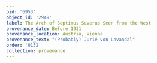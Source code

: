 ```yaml
---
pid: '6953'
object_id: '2949'
label: The Arch of Septimus Severus Seen from the West
provenance_date: Before 1931
provenance_location: Austria, Vienna
provenance_text: "(Probably) Jurié von Lavandal"
order: '0132'
collection: provenance
---
```

